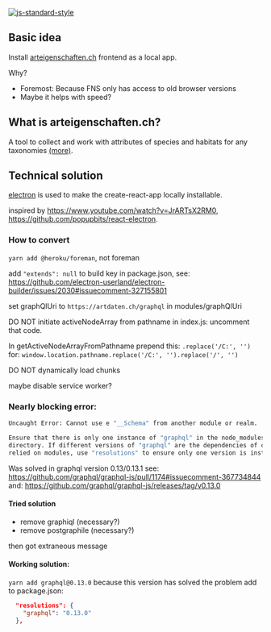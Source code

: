 [![js-standard-style](https://img.shields.io/badge/license-ISC-brightgreen.svg)](https://github.com/barbalex/ae-electron/blob/master/license.md)

## Basic idea
Install [arteigenschaften.ch](http://arteigenschaften.ch) frontend as a local app.

Why?

- Foremost: Because FNS only has access to old browser versions
- Maybe it helps with speed?

## What is arteigenschaften.ch?
A tool to collect and work with attributes of species and habitats for any taxonomies [(more)](https://github.com/barbalex/ae2/blob/master/readme.md).

## Technical solution
[electron](https://electronjs.org) is used to make the create-react-app locally installable.

inspired by https://www.youtube.com/watch?v=JrARTsX2RM0, https://github.com/popupbits/react-electron.

### How to convert
`yarn add @heroku/foreman`, not foreman

add `"extends": null` to build key in package.json, see: https://github.com/electron-userland/electron-builder/issues/2030#issuecomment-327155801

set graphQlUri to `https://artdaten.ch/graphql` in modules/graphQlUri

DO NOT initiate activeNodeArray from pathname in index.js: uncomment that code.

In getActiveNodeArrayFromPathname prepend this: `.replace('/C:', '')` for: `window.location.pathname.replace('/C:', '').replace('/', '')`

DO NOT dynamically load chunks

maybe disable service worker?

### Nearly blocking error:
```bash
Uncaught Error: Cannot use e "__Schema" from another module or realm.

Ensure that there is only one instance of "graphql" in the node_modules
directory. If different versions of "graphql" are the dependencies of other
relied on modules, use "resolutions" to ensure only one version is installed.
```

Was solved in graphql version 0.13/0.13.1
see: https://github.com/graphql/graphql-js/pull/1174#issuecomment-367734844
and: https://github.com/graphql/graphql-js/releases/tag/v0.13.0

#### Tried solution

- remove graphiql (necessary?)
- remove postgraphile (necessary?)

then got extraneous message

#### Working solution:
`yarn add graphql@0.13.0` because this version has solved the problem
add to package.json:
```json
  "resolutions": {
    "graphql": "0.13.0"
  },
```